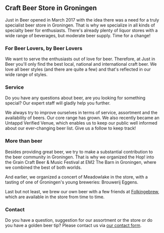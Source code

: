 ## Craft Beer Store in Groningen
Just in Beer opened in March 2017 with the idea there was a need for a truly specialist beer store in Groningen. That is why we specialize in all kinds of specialty beer for enthusiasts. There's already plenty of liquor stores with a wide range of beverages, but moderate beer supply. Time for a change!

### For Beer Lovers, by Beer Lovers
We want to serve the enthusiasts out of love for beer. Therefore, at Just in Beer you'll only find the best local, national and international craft beer. We love all beer styles (and there are quite a few) and that's reflected in our wide range of styles.

### Service
Do you have any questions about beer, are you looking for something special? Our expert staff will gladly help you further.

We always try to improve ourselves in terms of service, assortment and the availability of beers. Our core range has grown. We also recently became an Untappd Verified Venue, which enables us to keep our public well informed about our ever-changing beer list. Give us a follow to keep track!

### More than beer
Besides providing great beer, we try to make a substantial contribution to the beer community in Groningen. That is why we organized the Hop! into the Grain Craft Beer & Music Festival at EM2 The Barn in Groningen, where we combined the best of both worlds.

And earlier, we organized a concert of Meadowlake in the store, with a tasting of one of Groningen's young breweries: Brouwerij Eggens.

Last but not least, we brew our own beer with a few friends at [Folkingebrew](https://www.folkingebrew.nl), which are available in the store from time to time. 

### Contact
Do you have a question, suggestion for our assortment or the store or do you have a golden beer tip? Please contact us via [our contact form](/en/contact/).
